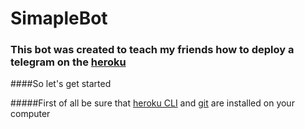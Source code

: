 # SimapleBot

### This bot was created to teach my friends how to deploy a telegram on the [heroku](https://heroku.com)

####So let's get started

#####First of all be sure that [heroku CLI](https://devcenter.heroku.com/articles/heroku-cli#download-and-install) and [git](https://git-scm.com/downloads) are installed on your computer
